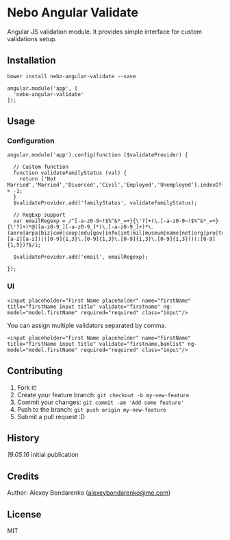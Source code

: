# Nebo Angular Validate

Angular JS validation module. It provides simple interface for custom validations setup.

## Installation

```
bower install nebo-angular-validate --save
```

```
angular.module('app', [
  'nebo-angular-validate'
]);
```

## Usage

### Configuration 

```
angular.module('app').config(function ($validateProvider) {

  // Custom function
  function validateFamilyStatus (val) {
    return ['Not Married','Married','Divorced','Civil','Employed','Unemployed'].indexOf(val) > -1;
  }
  $validateProvider.add('familyStatus', validateFamilyStatus);
 
  // RegExp support
  var emailRegexp = /^[-a-z0-9~!$%^&*_=+}{\'?]+(\.[-a-z0-9~!$%^&*_=+}{\'?]+)*@([a-z0-9_][-a-z0-9_]*(\.[-a-z0-9_]+)*\.(aero|arpa|biz|com|coop|edu|gov|info|int|mil|museum|name|net|org|pro|travel|mobi|[a-z][a-z])|([0-9]{1,3}\.[0-9]{1,3}\.[0-9]{1,3}\.[0-9]{1,3}))(:[0-9]{1,5})?$/i;

  $validateProvider.add('email', emailRegexp);

});
```


### UI

```
<input placeholder="First Name placeholder" name="firstName" title="firstName input title" validate="firstname" ng-model="model.firstName" required="required" class="input"/>

```

You can assign multiple validators separated by comma.

```
<input placeholder="First Name placeholder" name="firstName" title="firstName input title" validate="firstname,banlist" ng-model="model.firstName" required="required" class="input"/>
```

## Contributing

1. Fork it!
2. Create your feature branch: `git checkout -b my-new-feature`
3. Commit your changes: `git commit -am 'Add some feature'`
4. Push to the branch: `git push origin my-new-feature`
5. Submit a pull request :D

## History

*19.05.16* initial publication 

## Credits

Author: Alexey Bondarenko (alexeybondarenko@me.com)

## License

MIT
